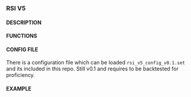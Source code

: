 ### RSI V5

#### DESCRIPTION



#### FUNCTIONS


#### CONFIG FILE

There is a configuration file which can be loaded  ```rsi_v5_config_v0.1.set``` and its included in this repo.
Still v0.1 and requires to be backtested for proficiency.


#### EXAMPLE



